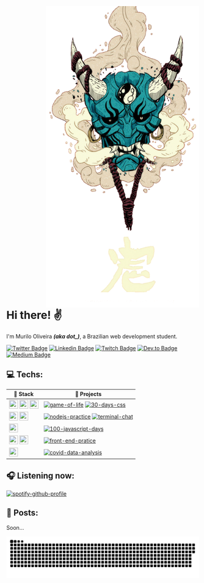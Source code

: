 <a target="_blank" rel="noopener noreferrer" href="https://supermariodraws.artstation.com" ><img  style="margin-left: 100px" src="./png/oni.png" min-width="350px" max-width="500px" width="400px" align="right" alt="Oni"></a>

<div align="left">

<h1>
Hi there! ✌
</h1>

<p>I'm Murilo Oliveira <i><b>(aka dot_)</b></i>, a Brazilian web development student.</p>

<!-- [![Twitter Badge](https://img.shields.io/badge/-Twitter-5c3ec9?style=flat-square&labelColor=50FA7B&logo=twitter&logoColor=31363F&link=https://twitter.com/akadot_)](https://twitter.com/dotdev_)
[![Linkedin Badge](https://img.shields.io/badge/-LinkedIn-5c3ec9?style=flat-square&labelColor=50FA7B&logo=Linkedin&logoColor=31363F&link=https://www.linkedin.com/in/murilo-o)](https://www.linkedin.com/in/murilo-o)
[![Twitch Badge](https://img.shields.io/badge/-Twitch-5c3ec9?style=flat-square&labelColor=50FA7B&logo=Twitch&logoColor=31363F&link=https://www.twitch.tv/dotdev_)](https://www.twitch.tv/dotdev_)
[![Twitch Badge](https://img.shields.io/badge/-Twitch-5c3ec9?style=flat-square&labelColor=50FA7B&logo=Twitch&logoColor=31363F&link=https://www.twitch.tv/dotdev_)](https://www.twitch.tv/dotdev_)
[![Twitch Badge](https://img.shields.io/badge/-Twitch-5c3ec9?style=flat-square&labelColor=50FA7B&logo=Twitch&logoColor=31363F&link=https://www.twitch.tv/dotdev_)](https://www.twitch.tv/dotdev_) -->
  
[![Twitter Badge](https://img.shields.io/badge/Twitter-1DA1F2?style=for-the-badge&logo=twitter&logoColor=white)](https://twitter.com/dotdev_)
[![Linkedin Badge](https://img.shields.io/badge/LinkedIn-0077B5?style=for-the-badge&logo=linkedin&logoColor=white)](https://www.linkedin.com/in/murilo-o)
[![Twitch Badge](https://img.shields.io/badge/Twitch-9146FF?style=for-the-badge&logo=twitch&logoColor=white)](https://www.twitch.tv/dotdev_)
[![Dev.to Badge](https://img.shields.io/badge/dev.to-0A0A0A?style=for-the-badge&logo=dev.to&logoColor=white)](https://dev.to/akadot_)
[![Medium Badge](https://img.shields.io/badge/Medium-12100E?style=for-the-badge&logo=medium&logoColor=white)](https://medium.com/@akadot_)

<h2>💻 Techs:</h2>

| 🧱 **Stack** | 🚀 **Projects** |
|-|-----|
| <img height="23" width="23" src='https://cdn.jsdelivr.net/gh/devicons/devicon/icons/html5/html5-original.svg'> <img height="23" width="23" src='https://cdn.jsdelivr.net/gh/devicons/devicon/icons/css3/css3-original.svg'> <img height="23" width="23" src='https://cdn.jsdelivr.net/gh/devicons/devicon/icons/javascript/javascript-original.svg'> | [![game-of-life](https://img.shields.io/static/v1?label=game-of-life&message=%20&color=5c3ec9&logo=github&logoColor=black&labelColor=5c3ec9&style=flat-square)](https://github.com/akadot/game-of-life) [![30-days-css](https://img.shields.io/static/v1?label=30-days-css&message=%20&color=ff5a55&logo=github&logoColor=black&labelColor=ff5a55&style=flat-square)](https://github.com/akadot/30diasDeCSS) |
| <img height="23" width="23" src='https://cdn.jsdelivr.net/gh/devicons/devicon/icons/nodejs/nodejs-original.svg'> <img height="23" width="23" src='https://cdn.jsdelivr.net/gh/devicons/devicon/icons/javascript/javascript-original.svg'> | [![nodejs-practice](https://img.shields.io/static/v1?label=nodejs-practice&message=%20&color=50FA7B&logo=github&logoColor=black&labelColor=50FA7B&style=flat-square)](https://github.com/akadot/nodejs-practice) [![terminal-chat](https://img.shields.io/static/v1?label=terminal-chat&message=%20&color=ffb038&logo=github&logoColor=black&labelColor=ffb038&style=flat-square)](https://github.com/akadot/terminal-chat)  |
| <img height="23" width="23" src='https://cdn.jsdelivr.net/gh/devicons/devicon/icons/javascript/javascript-original.svg'> | [![100-javascript-days](https://img.shields.io/static/v1?label=100-javascript-days&message=%20&color=f7df1e&logo=github&logoColor=black&labelColor=f7df1e&style=flat-square)](https://github.com/akadot/100-javascript-days) |
| <img height="23" width="23" src='https://cdn.jsdelivr.net/gh/devicons/devicon/icons/react/react-original.svg'> <img height="23" width="23" src='https://cdn.jsdelivr.net/gh/devicons/devicon/icons/vuejs/vuejs-original.svg'> | [![front-end-pratice](https://img.shields.io/static/v1?label=front-end-pratice&message=%20&color=007acc&logo=github&logoColor=black&labelColor=007acc&style=flat-square)](https://github.com/akadot/front-end-pratice) |
| <img height="23" width="23" src='https://cdn.jsdelivr.net/gh/devicons/devicon/icons/python/python-original.svg'> | [![covid-data-analysis](https://img.shields.io/static/v1?label=covid-data-analysis&message=%20&color=ea558d&logo=github&logoColor=black&labelColor=ea558d&style=flat-square)](https://github.com/akadot/https://github.com/akadot/covid-data-analysis) |

<h2>🎧 Listening now:</h2>

[![spotify-github-profile](https://spotify-github-profile.vercel.app/api/view?uid=i0buq9ey3yf4ki78q5bn5ogn9&cover_image=true&theme=novatorem)](https://spotify-github-profile.vercel.app/api/view?uid=i0buq9ey3yf4ki78q5bn5ogn9&redirect=true)

<h2>📓 Posts:</h2>

Soon...

</div>

<span align="center"><img src="./svg/github-contribution-grid-snake.svg" align="center" alt="Snake"></span>
